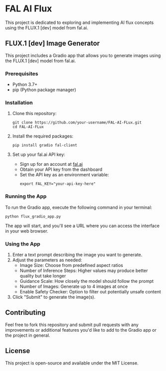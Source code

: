 # FAL AI Flux

This project is dedicated to exploring and implementing AI flux concepts using the FLUX.1 [dev] model from fal.ai.

## FLUX.1 [dev] Image Generator

This project includes a Gradio app that allows you to generate images using the FLUX.1 [dev] model from fal.ai.

### Prerequisites

- Python 3.7+
- pip (Python package manager)

### Installation

1. Clone this repository:
   ```
   git clone https://github.com/your-username/FAL-AI-FLux.git
   cd FAL-AI-FLux
   ```

2. Install the required packages:
   ```
   pip install gradio fal-client
   ```

3. Set up your fal.ai API key:
   - Sign up for an account at [fal.ai](https://fal.ai)
   - Obtain your API key from the dashboard
   - Set the API key as an environment variable:
     ```
     export FAL_KEY="your-api-key-here"
     ```

### Running the App

To run the Gradio app, execute the following command in your terminal:

```
python flux_gradio_app.py
```

The app will start, and you'll see a URL where you can access the interface in your web browser.

### Using the App

1. Enter a text prompt describing the image you want to generate.
2. Adjust the parameters as needed:
   - Image Size: Choose from predefined aspect ratios
   - Number of Inference Steps: Higher values may produce better quality but take longer
   - Guidance Scale: How closely the model should follow the prompt
   - Number of Images: Generate up to 4 images at once
   - Enable Safety Checker: Option to filter out potentially unsafe content
3. Click "Submit" to generate the image(s).

## Contributing

Feel free to fork this repository and submit pull requests with any improvements or additional features you'd like to add to the Gradio app or the project in general.

## License

This project is open-source and available under the MIT License.

